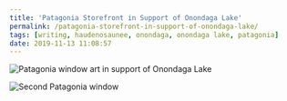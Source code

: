 ```yaml
---
title: 'Patagonia Storefront in Support of Onondaga Lake'
permalink: /patagonia-storefront-in-support-of-onondaga-lake/
tags: [writing, haudenosaunee, onondaga, onondaga lake, patagonia]
date: 2019-11-13 11:08:57
---
```


![Patagonia window art in support of Onondaga Lake](/wp-content/uploads/2019/11/patagonia-window-02-min-1.jpeg)  

![Second Patagonia window](/wp-content/uploads/2019/11/patagonia-window-01-min-1.jpeg)  
